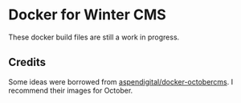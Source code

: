 # Docker for Winter CMS

These docker build files are still a work in progress.

## Credits

Some ideas were borrowed from [aspendigital/docker-octobercms](https://github.com/aspendigital/docker-octobercms). I recommend their images for October.